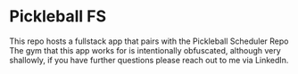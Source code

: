# Pickleball FS #
This repo hosts a fullstack app that pairs with the Pickleball Scheduler Repo
The gym that this app works for is intentionally obfuscated, although very shallowly, if you have further questions please reach out to me via LinkedIn.